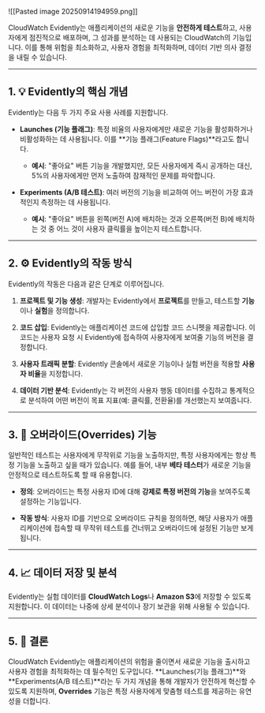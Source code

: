 
![[Pasted image 20250914194959.png]]

CloudWatch Evidently는 애플리케이션의 새로운 기능을 **안전하게 테스트**하고, 사용자에게 점진적으로 배포하며, 그 성과를 분석하는 데 사용되는 CloudWatch의 기능입니다. 이를 통해 위험을 최소화하고, 사용자 경험을 최적화하며, 데이터 기반 의사 결정을 내릴 수 있습니다.

---

## 1. 💡 Evidently의 핵심 개념

Evidently는 다음 두 가지 주요 사용 사례를 지원합니다.

- **Launches (기능 플래그)**: 특정 비율의 사용자에게만 새로운 기능을 활성화하거나 비활성화하는 데 사용됩니다. 이를 **기능 플래그(Feature Flags)**라고도 합니다.
    
    - **예시**: "좋아요" 버튼 기능을 개발했지만, 모든 사용자에게 즉시 공개하는 대신, 5%의 사용자에게만 먼저 노출하여 잠재적인 문제를 파악합니다.
        
- **Experiments (A/B 테스트)**: 여러 버전의 기능을 비교하여 어느 버전이 가장 효과적인지 측정하는 데 사용됩니다.
    
    - **예시**: "좋아요" 버튼을 왼쪽(버전 A)에 배치하는 것과 오른쪽(버전 B)에 배치하는 것 중 어느 것이 사용자 클릭률을 높이는지 테스트합니다.
        

---

## 2. ⚙️ Evidently의 작동 방식

Evidently의 작동은 다음과 같은 단계로 이루어집니다.

1. **프로젝트 및 기능 생성**: 개발자는 Evidently에서 **프로젝트**를 만들고, 테스트할 **기능**이나 **실험**을 정의합니다.
    
2. **코드 삽입**: Evidently는 애플리케이션 코드에 삽입할 코드 스니펫을 제공합니다. 이 코드는 사용자 요청 시 Evidently에 접속하여 사용자에게 보여줄 기능의 버전을 결정합니다.
    
3. **사용자 트래픽 분할**: Evidently 콘솔에서 새로운 기능이나 실험 버전을 적용할 **사용자 비율**을 지정합니다.
    
4. **데이터 기반 분석**: Evidently는 각 버전의 사용자 행동 데이터를 수집하고 통계적으로 분석하여 어떤 버전이 목표 지표(예: 클릭률, 전환율)를 개선했는지 보여줍니다.
    

---

## 3. 🎯 오버라이드(Overrides) 기능

일반적인 테스트는 사용자에게 무작위로 기능을 노출하지만, 특정 사용자에게는 항상 특정 기능을 노출하고 싶을 때가 있습니다. 예를 들어, 내부 **베타 테스터**가 새로운 기능을 안정적으로 테스트하도록 할 때 유용합니다.

- **정의**: 오버라이드는 특정 사용자 ID에 대해 **강제로 특정 버전의 기능**을 보여주도록 설정하는 기능입니다.
    
- **작동 방식**: 사용자 ID를 기반으로 오버라이드 규칙을 정의하면, 해당 사용자가 애플리케이션에 접속할 때 무작위 테스트를 건너뛰고 오버라이드에 설정된 기능만 보게 됩니다.
    

---

## 4. 📈 데이터 저장 및 분석

Evidently는 실험 데이터를 **CloudWatch Logs**나 **Amazon S3**에 저장할 수 있도록 지원합니다. 이 데이터는 나중에 상세 분석이나 장기 보관을 위해 사용될 수 있습니다.

---

## 5. 🌟 결론

CloudWatch Evidently는 애플리케이션의 위험을 줄이면서 새로운 기능을 출시하고 사용자 경험을 최적화하는 데 필수적인 도구입니다. **Launches(기능 플래그)**와 **Experiments(A/B 테스트)**라는 두 가지 개념을 통해 개발자가 안전하게 혁신할 수 있도록 지원하며, **Overrides** 기능은 특정 사용자에게 맞춤형 테스트를 제공하는 유연성을 더합니다.